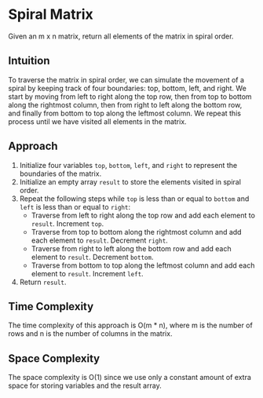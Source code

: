 # Spiral Matrix
Given an m x n matrix, return all elements of the matrix in spiral order.

## Intuition
To traverse the matrix in spiral order, we can simulate the movement of a spiral by keeping track of four boundaries: top, bottom, left, and right. We start by moving from left to right along the top row, then from top to bottom along the rightmost column, then from right to left along the bottom row, and finally from bottom to top along the leftmost column. We repeat this process until we have visited all elements in the matrix.

## Approach
1. Initialize four variables `top`, `bottom`, `left`, and `right` to represent the boundaries of the matrix.
2. Initialize an empty array `result` to store the elements visited in spiral order.
3. Repeat the following steps while `top` is less than or equal to `bottom` and `left` is less than or equal to `right`:
    - Traverse from left to right along the top row and add each element to `result`. Increment `top`.
    - Traverse from top to bottom along the rightmost column and add each element to `result`. Decrement `right`.
    - Traverse from right to left along the bottom row and add each element to `result`. Decrement `bottom`.
    - Traverse from bottom to top along the leftmost column and add each element to `result`. Increment `left`.
4. Return `result`.

## Time Complexity
The time complexity of this approach is O(m * n), where m is the number of rows and n is the number of columns in the matrix.

## Space Complexity
The space complexity is O(1) since we use only a constant amount of extra space for storing variables and the result array.
